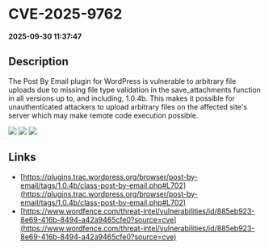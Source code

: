 # CVE-2025-9762

**2025-09-30 11:37:47**

## Description
The Post By Email plugin for WordPress is vulnerable to arbitrary file uploads due to missing file type validation in the save_attachments function in all versions up to, and including, 1.0.4b. This makes it possible for unauthenticated attackers to upload arbitrary files on the affected site's server which may make remote code execution possible.

![](https://img.shields.io/static/v1?label=Score&message=9.8&color=red)
![](https://img.shields.io/static/v1?label=Severity&message=CRITICAL&color=red)
![](https://img.shields.io/static/v1?label=CWE&message=RCE&color=green)

## Links
- [https://plugins.trac.wordpress.org/browser/post-by-email/tags/1.0.4b/class-post-by-email.php#L702](https://plugins.trac.wordpress.org/browser/post-by-email/tags/1.0.4b/class-post-by-email.php#L702)
- [https://www.wordfence.com/threat-intel/vulnerabilities/id/885eb923-8e69-416b-8494-a42a9465cfe0?source=cve](https://www.wordfence.com/threat-intel/vulnerabilities/id/885eb923-8e69-416b-8494-a42a9465cfe0?source=cve)
